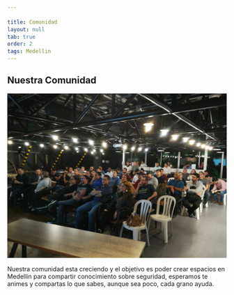 ```yaml
---

title: Comunidad
layout: null
tab: true
order: 2
tags: Medellin
---
```


## Nuestra Comunidad

![Evento 2019](./assets/images/img_20190829_182948.jpg)

Nuestra comunidad esta creciendo y el objetivo es poder crear espacios en Medellin para compartir conocimiento sobre seguridad, esperamos te animes y compartas lo que sabes, aunque sea poco, cada grano ayuda.